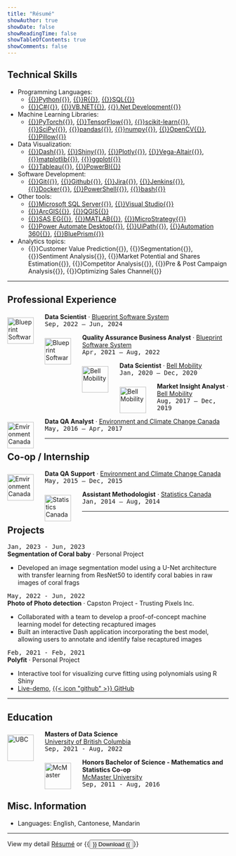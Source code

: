 ```yaml
---
title: "Résumé"
showAuthor: true
showDate: false
showReadingTime: false
showTableOfContents: true
showComments: false
---
```


## Technical Skills

* Programming Languages:
	* [{{<skills>}}Python{{</skills>}}](https://www.python.org/), [{{<skills>}}R{{</skills>}}](https://www.r-project.org/), [{{<skills>}}SQL{{</skills>}}](https://en.wikipedia.org/wiki/SQL)
	* [{{<skills>}}C#{{</skills>}}](https://en.wikipedia.org/wiki/C_Sharp_(programming_language)), [{{<skills>}}VB.NET{{</skills>}}](https://en.wikipedia.org/wiki/Visual_Basic_(.NET)), [{{<skills>}}.Net Development{{</skills>}}](https://dotnet.microsoft.com/en-us/learn/dotnet/what-is-dotnet)
* Machine Learning Libraries:
	* [{{<skills>}}PyTorch{{</skills>}}](https://pytorch.org/), [{{<skills>}}TensorFlow{{</skills>}}](https://www.tensorflow.org/), [{{<skills>}}scikit-learn{{</skills>}}](https://scikit-learn.org/stable/), [{{<skills>}}SciPy{{</skills>}}](https://scipy.org/), [{{<skills>}}pandas{{</skills>}}](https://pandas.pydata.org/), [{{<skills>}}numpy{{</skills>}}](https://numpy.org/), [{{<skills>}}OpenCV{{</skills>}}](https://opencv.org/), [{{<skills>}}Pillow{{</skills>}}](https://pillow.readthedocs.io/en/stable/)
* Data Visualization: 
	* [{{<skills>}}Dash{{</skills>}}](https://dash.plotly.com/), [{{<skills>}}Shiny{{</skills>}}](https://www.rstudio.com/products/shiny/), [{{<skills>}}Plotly{{</skills>}}](https://plotly.com/), [{{<skills>}}Vega-Altair{{</skills>}}](https://altair-viz.github.io/), [{{<skills>}}matplotlib{{</skills>}}](https://matplotlib.org/), [{{<skills>}}ggplot{{</skills>}}](https://ggplot2.tidyverse.org/index.html)
	* [{{<skills>}}Tableau{{</skills>}}](https://www.tableau.com/), [{{<skills>}}PowerBI{{</skills>}}](https://www.microsoft.com/en-ca/power-platform/products/power-bi/desktop)
* Software Development:
	* [{{<skills>}}Git{{</skills>}}](https://git-scm.com/), [{{<skills>}}Github{{</skills>}}](https://github.com/stevenlio88), [{{<skills>}}Jira{{</skills>}}](https://www.atlassian.com/software/jira), [{{<skills>}}Jenkins{{</skills>}}](https://www.jenkins.io/), [{{<skills>}}Docker{{</skills>}}](https://www.docker.com/), [{{<skills>}}PowerShell{{</skills>}}](https://learn.microsoft.com/en-us/powershell/), [{{<skills>}}bash{{</skills>}}](https://www.gnu.org/software/bash/)
* Other tools:
	* [{{<skills>}}Microsoft SQL Server{{</skills>}}](https://en.wikipedia.org/wiki/Microsoft_SQL_Server), [{{<skills>}}Visual Studio{{</skills>}}](https://visualstudio.microsoft.com/)
	* [{{<skills>}}ArcGIS{{</skills>}}](https://www.arcgis.com/index.html), [{{<skills>}}QGIS{{</skills>}}](https://www.qgis.org/en/site/)
	* [{{<skills>}}SAS EG{{</skills>}}](https://www.sas.com/en_ca/home.html), [{{<skills>}}MATLAB{{</skills>}}](https://www.mathworks.com/products/matlab.html), [{{<skills>}}MicroStrategy{{</skills>}}](https://www.microstrategy.com/)
	* [{{<skills>}}Power Automate Desktop{{</skills>}}](https://www.microsoft.com/en-ca/power-platform/products/power-automate), [{{<skills>}}UiPath{{</skills>}}](https://www.uipath.com/), [{{<skills>}}Automation 360{{</skills>}}](https://www.automationanywhere.com/products/automation-360), [{{<skills>}}BluePrism{{</skills>}}](https://www.blueprism.com/)
* Analytics topics:
	* {{<skills>}}Customer Value Prediction{{</skills>}}, {{<skills>}}Segmentation{{</skills>}}, {{<skills>}}Sentiment Analysis{{</skills>}}, {{<skills>}}Market Potential and Shares Estimation{{</skills>}}, {{<skills>}}Competitor Analysis{{</skills>}}, {{<skills>}}Pre & Post Campaign Analysis{{</skills>}}, {{<skills>}}Optimizing Sales Channel{{</skills>}}
	
------

## Professional Experience
<p>
    <a href="https://www.blueprintsys.com/">
        <img src="/experiences/jobs/bp.jpeg" alt="Blueprint Software System" width="60px" class="rounded-md" style="float: left; margin: 10px 5% 0 0;" />
    </a>
    <b>Data Scientist</b> · <a href="https://www.blueprintsys.com/">Blueprint Software System</a><br>
	<kbd>Sep, 2022 – Jun, 2024</kbd>
</p>

<p>
    <a href="https://www.blueprintsys.com/">
        <img src="/experiences/jobs/bp.jpeg" alt="Blueprint Software System" width="60px" class="rounded-md" style="float: left; margin: 10px 5% 0 0;" />
    </a>
    <b>Quality Assurance Business Analyst</b> · <a href="https://www.blueprintsys.com/">Blueprint Software System</a><br>
	<kbd>Apr, 2021 – Aug, 2022</kbd>
</p>

<p>
    <a href="https://www.bell.ca/Mobility">
        <img src="/experiences/jobs/bell.jpeg" alt="Bell Mobility" width="60px" class="rounded-md" style="float: left; margin: 10px 5% 0 0;" />
    </a>
    <b>Data Scientist</b> · <a href="https://www.bell.ca/Mobility/">Bell Mobility</a><br>
	<kbd>Jan, 2020 – Dec, 2020</kbd>
</p>

<p>
    <a href="https://www.bell.ca/Mobility">
        <img src="/experiences/jobs/bell.jpeg" alt="Bell Mobility" width="60px" class="rounded-md" style="float: left; margin: 10px 5% 0 0;" />
    </a>
    <b>Market Insight Analyst</b> · <a href="https://www.bell.ca/Mobility/">Bell Mobility</a><br>
    <kbd>Aug, 2017 – Dec, 2019</kbd>
</p>

<p>
    <a href="https://weather.gc.ca/canada_e.html">
        <img src="/experiences/jobs/ecc.jpeg" alt="Environment Canada" width="60px" class="rounded-md" style="float: left; margin: 10px 5% 0 0;" />
    </a>
    <b>Data QA Analyst</b> · <a href="https://weather.gc.ca/canada_e.html">Environment and Climate Change Canada</a><br>
	<kbd>May, 2016 – Apr, 2017</kbd>
</p>

------

## Co-op / Internship
<p>
    <a href="https://weather.gc.ca/canada_e.html">
        <img src="/experiences/jobs/ecc.jpeg" alt="Environment Canada" width="60px" class="rounded-md" style="float: left; margin: 10px 5% 0 0;" />
    </a>
    <b>Data QA Support</b> · <a href="https://weather.gc.ca/canada_e.html">Environment and Climate Change Canada</a><br>
	<kbd>May, 2015 – Dec, 2015</kbd>
</p>

<p>
    <a href="https://www.statcan.gc.ca/en/start">
        <img src="/experiences/jobs/sc.jpeg" alt="Statistics Canada" width="60px" class="rounded-md" style="float: left; margin: 10px 5% 0 0;" />
    </a>
    <b>Assistant Methodologist</b> · <a href="https://www.statcan.gc.ca/en/start">Statistics Canada</a><br>
	<kbd>Jan, 2014 – Aug, 2014</kbd><br>
</p>


------

## Projects

<kbd>Jan, 2023 - Jun, 2023</kbd><br>
<b>Segmentation of Coral baby</b> · Personal Project
* Developed an image segmentation model using a U-Net architecture with transfer learning from ResNet50 to identify coral babies in raw images of coral frags

<kbd>May, 2022 - Jun, 2022</kbd><br>
<b>Photo of Photo detection</b> · Capston Project - Trusting Pixels Inc.<br>
* Collaborated with a team to develop a proof-of-concept machine learning model for detecting recaptured images
* Built an interactive Dash application incorporating the best model, allowing users to annotate and identify false recaptured images

<kbd>Feb, 2021 - Feb, 2021</kbd><br>
<b>Polyfit</b> · Personal Project
* Interactive tool for visualizing curve fitting using polynomials using R Shiny
* [Live-demo](http://stevenlio.shinyapps.io/polyfit), [{{< icon "github" >}} GitHub](https://github.com/stevenlio88/Polyfit)

------

## Education

<p>
    <a href="https://masterdatascience.ubc.ca/">
        <img src="/experiences/jobs/ubc.jpeg" alt="UBC" width="60px" class="rounded-md" style="float: left; margin: 10px 5% 0 0;" />
    </a>
    <b>Masters of Data Science</b><br>
	<a href="https://masterdatascience.ubc.ca/">University of British Columbia</a><br>
	<kbd>Sep, 2021 - Aug, 2022</kbd><br>
</p>

<p>
    <a href="https://scce.science.mcmaster.ca/">
        <img src="/experiences/jobs/mc.jpeg" alt="McMaster" width="60px" class="rounded-md" style="float: left; margin: 10px 5% 0 0;" />
    </a>
    <b>Honors Bachelor of Science - Mathematics and Statistics Co-op</b><br>
	<a href="https://scce.science.mcmaster.ca/">McMaster University</a><br>
	<kbd>Sep, 2011 - Aug, 2016</kbd><br>
</p>

## Misc. Information

* Languages: English, Cantonese, Mandarin

------
View my detail [Résumé](/experiences/Steven_Lio_Resume.pdf) or 
{{<button href="/experiences/Steven_Lio_Resume.pdf" download="Steven_Lio_Resume" target="_self">}}
Download
{{</button>}}